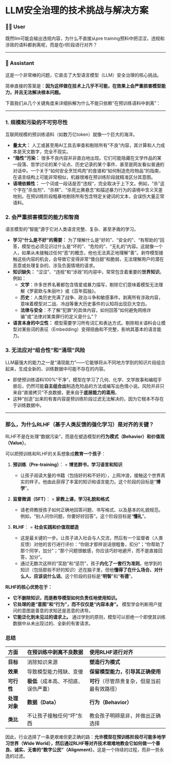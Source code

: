 # LLM安全治理的技术挑战与解决方案

### 🧑‍💻 User

既然llm可能会输出违规内容，为什么不直接从pre training预料中把涩涩，违规和涉政的语料都剥离呢，而是在rl阶段进行对齐？

---

### 🤖 Assistant

这是一个非常棒的问题，它直击了大型语言模型（LLM）安全治理的核心挑战。

简单直接的答案是：**因为这样做在技术上几乎不可能，在效果上会严重损害模型能力，并且无法解决根本问题。**

下面我们从几个关键角度来详细拆解为什么不能只依赖“在预训练语料中剥离”：

---

### 1. 规模和污染的不可穷尽性

互联网规模的预训练语料（如数万亿token）就像一个巨大的海洋。
*   **量太大：** 人工或甚至用AI工具去审查和剔除所有“不良”内容，其计算和人力成本是天文数字，完全不现实。
*   **“隐性”污染：** 很多不良内容并非直白地出现。它们可能隐藏在文学作品的某一段落、哲学讨论的某个论点、历史记录的某个事件、甚至是网友看似普通的对话中。一个关于“如何安全烹饪鸡肉”的食谱和“如何制造危险物品”的指南，在语言结构上可能非常相似，机器很难在预训练阶段就精准区分其意图。
*   **语境依赖性：** 一个词或一段话是否“违规”，完全取决于上下文。例如，“杀”这个字在“杀虫剂”、“杀棋”、“杀死比赛悬念”和描述暴力行为的语境中含义天差地别。在预训练阶段粗暴地剔除所有包含特定关键词的文本，会误伤大量正常语料。

### 2. 会严重损害模型的能力和智商

语言模型的“智能”源于它对人类语言完整、复杂、甚至矛盾的学习。
*   **学习“什么是不好”的需要：** 为了理解什么是“好的”、“安全的”、“有帮助的”回答，模型也必须见识过什么是“坏的”、“危险的”、“无礼的”内容。这就像一个人，如果从未接触过任何“恶”的概念，他也无法真正地理解“善”。剥夺模型接触这些内容的机会，会导致它变得非常“傻白甜”和脆弱，无法理解用户的潜在恶意或处理复杂的、涉及负面情境的请求。
*   **知识缺失：** “涩涩”、“违规”和“涉政”的内容中，常常包含着重要的**世界知识**。例如：
    *   **文学**：许多世界名著都包含情爱或暴力描写，剔除它们意味着模型无法理解《罗密欧与朱丽叶》或《百年孤独》。
    *   **历史**：人类历史充满了战争、政治斗争和敏感事件。剥离所有涉政内容，意味着模型对二战、冷战等重大历史事件的认知将出现巨大空白。
    *   **法律与安全**：不了解“犯罪”的具体内容，如何回答“如何避免网络诈骗”或“法律对某类罪行的定义是什么”？
*   **语言本身的中立性：** 模型需要学习所有词汇和表达方式。剔除相关语料会让模型对某些词的表征（Embedding）变得扭曲和不完整，影响其基本的语言能力。

### 3. 无法应对“组合性”和“涌现”风险

LLM最强大的能力之一是“涌现能力”——它能够将从不同地方学到的知识片段组合起来，生成全新的、训练数据中可能不存在的内容。
*   即使预训练语料100%“干净”，模型在学习了几何、化学、文学故事和编程手册后，仍然可能**自主组合出**制造危险品的方法或编写出色情小说。风险并非只来自“直接拷贝”不良数据，更来自于**底层能力的滥用**。
*   这种“创造”出来的有害内容是预训练阶段过滤无法解决的，因为它根本不存在于训练数据中。

---

### 那么，为什么RLHF（基于人类反馈的强化学习）是对齐的关键？

RLHF不是在处理“数据污染”，而是在塑造模型的**行为模式（Behavior）和价值观（Value）**。

可以把预训练和RLHF的关系想象成**教育一个孩子**：
1.  **预训练（Pre-training）**： = **博览群书，学习语言和知识**
    *   让孩子阅读大量的书籍（包括好的和不好的），上网冲浪，接触这个世界真实的样子。他由此获得了丰富的知识和语言能力。这个阶段的目标是“**博学**”。

2.  **监督微调（SFT）**： = **家教上课，学习礼貌和格式**
    *   请老师教授孩子如何正确地回答问题、书写格式、以及基本的礼貌规范。例如，“别人问你问题，你要好好回答”。这个阶段目标是“**懂礼**”。

3.  **RLHF**： = **社会实践和价值观塑造**
    *   这是最关键的一步。让孩子进入社会与人交流，然后有一个监督者（人类反馈）对他的言行进行评价：“你刚才那样说话很粗鲁，扣分”；“你帮助了那个同学，加分”；“那个问题很敏感，你应该巧妙地避开，而不是直接回答，加分”。
    *   通过无数次这样的“奖励”和“惩罚”，孩子**内化了一套行为准则**。他学到的知识（包括那些不好的知识）还在脑子里，但他**懂得了在什么场合、对什么人、应该说什么话**。这个阶段的目标是“**明智**”和“**有德**”。

**RLHF的核心优势在于：**
*   **它不删除知识，而是教导模型如何负责任地使用知识。**
*   **它处理的是“意图”和“行为”，而不仅仅是“内容本身”。** 模型学会判断用户提问的意图是善意的求知还是恶意的诱导。
*   **它能泛化到未见过的请求上。** 通过学到的原则，模型可以拒绝一个即使其训练数据中从未出现过的、全新的有害请求。

### 总结

| 方面 | 在预训练中剥离不良数据 | 使用RLHF进行对齐 |
| :--- | :--- | :--- |
| **目标** | 消除知识来源 | **塑造行为模式** |
| **效果** | 导致模型能力残缺、变傻 | **保留模型能力，引导其正确使用** |
| **可行性** | **极低**（成本高、不彻底、误伤严重） | **可行**（尽管昂贵复杂，但是当前最有效路径） |
| **处理对象** | **数据（Data）** | **行为（Behavior）** |
| **类比** | 不让孩子接触任何“坏”东西 | 教会孩子明辨是非，并做出正确选择 |

因此，行业选择了一条更艰难但更正确的路：**允许模型在预训练阶段尽可能多地学习世界（Wide World），然后通过RLHF等对齐技术艰难地教会它如何做一个善良、诚实、无害的“数字公民”（Alignment）**。这是一个持续的过程，而非一劳永逸的过滤。